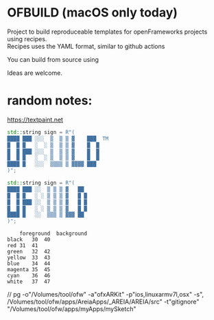 # OFBUILD (macOS only today)
Project to build reproduceable templates for openFrameworks projects using recipes.  
Recipes uses the YAML format, similar to github actions  

You can build from source using


Ideas are welcome.

# random notes:

https://textpaint.net


```c++
std::string sign = R"(
████ ███ ░░░  ▒  ▒ ▒ ▓    ███  TM
█  █ █   ░  ░ ▒  ▒ ▒ ▓    █  █  
█  █ ███ ░░░  ▒  ▒ ▒ ▓    █  █  
█  █ █   ░  ░ ▒  ▒ ▒ ▓    █  █  
████ █   ░░░  ▒▒▒▒ ▒ ▓▓▓▓ ███  
)";

std::string sign = R"(
████ ███ ░░  ▒ ▒ ▒ ▓   ██
█  █ █   ░ ░ ▒ ▒ ▒ ▓   █ █
█  █ ███ ░░  ▒ ▒ ▒ ▓   █ █
█  █ █   ░ ░ ▒ ▒ ▒ ▓   █ █
████ █   ░░  ▒▒▒ ▒ ▓▓▓ ██
)";
```


```tsv
	foreground	background
black	30	40
red	31	41
green	32	42
yellow	33	43
blue	34	44
magenta	35	45
cyan	36	46
white	37	47
```
// pg  -o"/Volumes/tool/ofw" -a"ofxARKit" -p"ios,linuxarmv7l,osx" -s", /Volumes/tool/ofw/apps/AreiaApps/_AREIA/AREIA/src" -t"gitignore" "/Volumes/tool/ofw/apps/myApps/mySketch"
